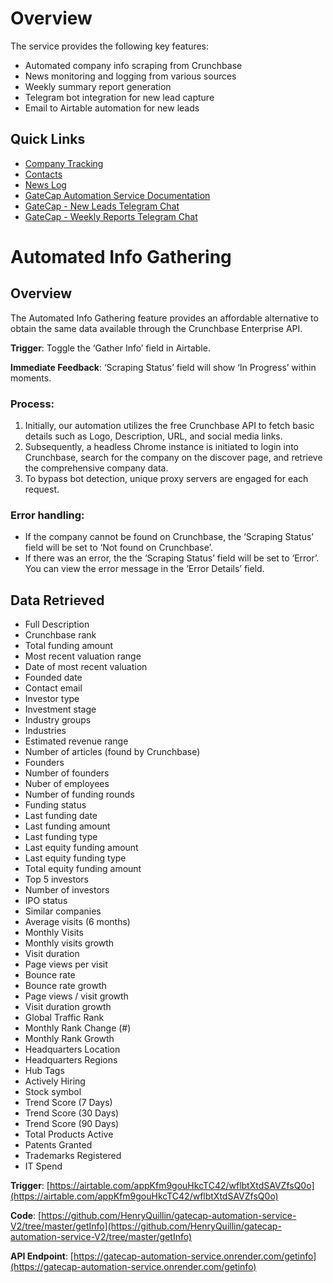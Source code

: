 # Overview

The service provides the following key features:

- Automated company info scraping from Crunchbase
- News monitoring and logging from various sources
- Weekly summary report generation
- Telegram bot integration for new lead capture
- Email to Airtable automation for new leads

## Quick Links 

- [Company Tracking](https://airtable.com/appKfm9gouHkcTC42/tbld5FiqYEYa2pR3t/viwiWetaPfmwLGDhy?blocks=hide)
- [Contacts](https://airtable.com/appKfm9gouHkcTC42/tblk8xCErGVGlFfia/viwGqiL1imOZPDjj6?blocks=hide)
- [News Log](https://docs.google.com/document/d/1k-zjYBD7H4T6kcB3R5zSNFXjFSJza1A9H_aSVE6EbqU/edit?usp=sharing)
- [GateCap Automation Service Documentation](https://t.me/+3IcAdT7cQcNjODRh)
- [GateCap - New Leads Telegram Chat](https://t.me/+3IcAdT7cQcNjODRh)
- [GateCap - Weekly Reports Telegram Chat](https://t.me/+SRIgPdgEMFJmNzkx)

# Automated Info Gathering 

## Overview 

The Automated Info Gathering feature provides an affordable alternative to obtain the same data available through the Crunchbase Enterprise API.

**Trigger**: Toggle the ‘Gather Info’ field in Airtable.

**Immediate Feedback**: ‘Scraping Status’ field will show ‘In Progress’ within moments.

### Process:

1. Initially, our automation utilizes the free Crunchbase API to fetch basic details such as Logo, Description, URL, and social media links.
2. Subsequently, a headless Chrome instance is initiated to login into Crunchbase, search for the company on the discover page, and retrieve the comprehensive company data.
3. To bypass bot detection, unique proxy servers are engaged for each request.

### Error handling:

- If the company cannot be found on Crunchbase, the ‘Scraping Status’ field will be set to ‘Not found on Crunchbase’.
- If there was an error, the the ‘Scraping Status’ field will be set to ‘Error’. You can view the error message in the ‘Error Details’ field.

## Data Retrieved

- Full Description
- Crunchbase rank 
- Total funding amount 
- Most recent valuation range 
- Date of most recent valuation 
- Founded date
- Contact email 
- Investor type
- Investment stage 
- Industry groups 
- Industries 
- Estimated revenue range 
- Number of articles (found by Crunchbase)
- Founders 
- Number of founders 
- Nuber of employees 
- Number of funding rounds 
- Funding status 
- Last funding date 
- Last funding amount 
- Last funding type 
- Last equity funding amount 
- Last equity funding type 
- Total equity funding amount 
- Top 5 investors 
- Number of investors
- IPO status 
- Similar companies 
- Average visits (6 months) 
- Monthly Visits 
- Monthly visits growth 
- Visit duration 
- Page views per visit 
- Bounce rate 
- Bounce rate growth
- Page views / visit growth 
- Visit duration growth 
- Global Traffic Rank 
- Monthly Rank Change (#)
- Monthly Rank Growth
- Headquarters Location
- Headquarters Regions
- Hub Tags
- Actively Hiring 
- Stock symbol
- Trend Score (7 Days)
- Trend Score (30 Days)
- Trend Score (90 Days)
- Total Products Active 
- Patents Granted 
- Trademarks Registered
- IT Spend

**Trigger**: [https://airtable.com/appKfm9gouHkcTC42/wflbtXtdSAVZfsQ0o](https://airtable.com/appKfm9gouHkcTC42/wflbtXtdSAVZfsQ0o)

**Code**: [https://github.com/HenryQuillin/gatecap-automation-service-V2/tree/master/getInfo](https://github.com/HenryQuillin/gatecap-automation-service-V2/tree/master/getInfo)

**API Endpoint**: [https://gatecap-automation-service.onrender.com/getinfo](https://gatecap-automation-service.onrender.com/getinfo)


